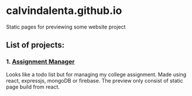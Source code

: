 # calvindalenta.github.io
Static pages for previewing some website project

## List of projects:
### 1. [Assignment Manager](https://calvindalenta.github.io/assignment/)
Looks like a todo list but for managing my college assignment. Made using react, expressjs, mongoDB or firebase. The preview only consist of static page build from react.
